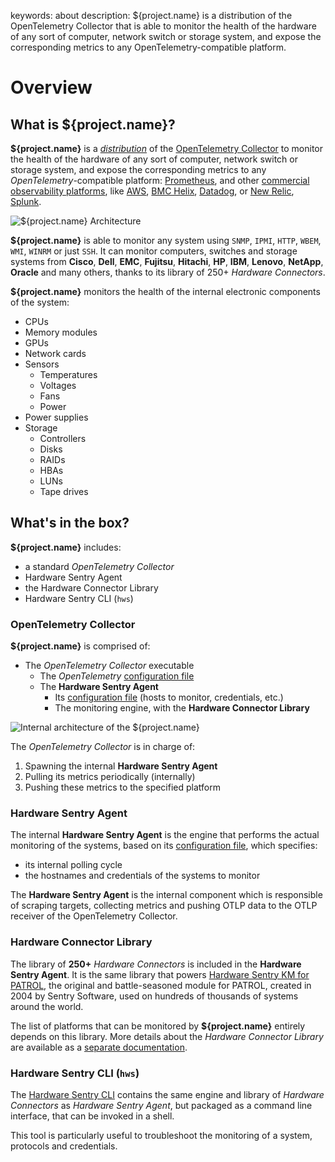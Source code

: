 keywords: about
description: ${project.name} is a distribution of the OpenTelemetry Collector that is able to monitor the health of the hardware of any sort of computer, network switch or storage system, and expose the corresponding metrics to any OpenTelemetry-compatible platform.

# Overview

<!-- MACRO{toc|fromDepth=1|toDepth=2|id=toc} -->

## What is **${project.name}**?

**${project.name}** is a *[distribution](https://opentelemetry.io/docs/concepts/distributions/)* of the [OpenTelemetry Collector](https://opentelemetry.io/docs/collector/) to monitor the health of the hardware of any sort of computer, network switch or storage system, and expose the corresponding metrics to any *OpenTelemetry*-compatible platform: [Prometheus](https://prometheus.io/), and other [commercial observability platforms](https://opentelemetry.io/vendors/), like [AWS](https://aws-otel.github.io/), [BMC Helix](https://www.bmc.com/it-solutions/bmc-helix-operations-management.html), [Datadog](https://docs.datadoghq.com/tracing/setup_overview/open_standards/), or [New Relic](https://newrelic.com/solutions/opentelemetry), [Splunk](https://www.splunk.com/en_us/blog/conf-splunklive/announcing-native-opentelemetry-support-in-splunk-apm.html).

![**${project.name}** Architecture](./images/otel-architecture.png)

**${project.name}** is able to monitor any system using `SNMP`, `IPMI`, `HTTP`, `WBEM`, `WMI`, `WINRM` or just `SSH`. It can monitor computers, switches and storage systems from **Cisco**, **Dell**, **EMC**, **Fujitsu**, **Hitachi**, **HP**, **IBM**, **Lenovo**, **NetApp**, **Oracle** and many others, thanks to its library of 250+ *Hardware Connectors*.

**${project.name}** monitors the health of the internal electronic components of the system:

* CPUs
* Memory modules
* GPUs
* Network cards
* Sensors
    * Temperatures
    * Voltages
    * Fans
    * Power
* Power supplies
* Storage
    * Controllers
    * Disks
    * RAIDs
    * HBAs
    * LUNs
    * Tape drives

## What's in the box?

**${project.name}** includes:

* a standard *OpenTelemetry Collector*
* Hardware Sentry Agent
* the Hardware Connector Library
* Hardware Sentry CLI (`hws`)

### OpenTelemetry Collector

**${project.name}** is comprised of:

* The *OpenTelemetry Collector* executable
  * The *OpenTelemetry* [configuration file](configuration/configure-otel.md)
  * The **Hardware Sentry Agent**
    * Its [configuration file](configuration/configure-agent.md) (hosts to monitor, credentials, etc.)
    * The monitoring engine, with the **Hardware Connector Library**

![Internal architecture of the ${project.name}](images/otel-internal-architecture.png)

The *OpenTelemetry Collector* is in charge of:

1. Spawning the internal **Hardware Sentry Agent**
2. Pulling its metrics periodically (internally)
3. Pushing these metrics to the specified platform

### Hardware Sentry Agent

The internal **Hardware Sentry Agent** is the engine that performs the actual monitoring of the systems, based on its [configuration file](configuration/configure-agent.md), which specifies:

* its internal polling cycle
* the hostnames and credentials of the systems to monitor

The **Hardware Sentry Agent** is the internal component which is responsible of scraping targets, collecting metrics and pushing OTLP data to the OTLP receiver of the OpenTelemetry Collector.

### Hardware Connector Library

The library of **250+** *Hardware Connectors* is included in the **Hardware Sentry Agent**. It is the same library that powers [Hardware Sentry KM for PATROL](https://www.sentrysoftware.com/products/km-hardware-sentry.html), the original and battle-seasoned module for PATROL, created in 2004 by Sentry Software, used on hundreds of thousands of systems around the world.

The list of platforms that can be monitored by **${project.name}** entirely depends on this library. More details about the *Hardware Connector Library* are available as a [separate documentation](https://www.sentrysoftware.com/docs/hardware-connectors/latest/index.html).

### Hardware Sentry CLI (`hws`)

The [Hardware Sentry CLI](troubleshooting/cli.md) contains the same engine and library of *Hardware Connectors* as *Hardware Sentry Agent*, but packaged as a command line interface, that can be invoked in a shell.

This tool is particularly useful to troubleshoot the monitoring of a system, protocols and credentials.
